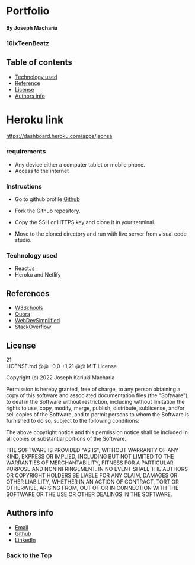 # Portfolio

#### By Joseph Macharia

### 16ixTeenBeatz

## Table of contents

- [Technology used](#technology-used)
- [Reference](#references)
- [License](#license)
- [Authors info](#authors-info)

# Heroku link

https://dashboard.heroku.com/apps/jsonsa

### requirements

- Any device either a computer tablet or mobile phone.
- Access to the internet

### Instructions

- Go to github profile [Github](https://github.com/Josekariz/happybarks_1)

- Fork the Github repository.
- Copy the SSH or HTTPS key and clone it in your terminal.
- Move to the cloned directory and run with live server from visual code studio.

### Technology used

- ReactJs
- Heroku and Netlify

## References

- [W3Schools](https://w3schools.com/)
- [Quora](https://www.quora.com)
- [WebDevSimplified](https://www.youtube.com/c/webdevsimplified)
- [StackOverflow](https://stackoverflow.com)

## License

21  
LICENSE.md
@@ -0,0 +1,21 @@
MIT License

Copyright (c) 2022 Joseph Kariuki Macharia

Permission is hereby granted, free of charge, to any person obtaining a copy
of this software and associated documentation files (the "Software"), to deal
in the Software without restriction, including without limitation the rights
to use, copy, modify, merge, publish, distribute, sublicense, and/or sell
copies of the Software, and to permit persons to whom the Software is
furnished to do so, subject to the following conditions:

The above copyright notice and this permission notice shall be included in all
copies or substantial portions of the Software.

THE SOFTWARE IS PROVIDED "AS IS", WITHOUT WARRANTY OF ANY KIND, EXPRESS OR
IMPLIED, INCLUDING BUT NOT LIMITED TO THE WARRANTIES OF MERCHANTABILITY,
FITNESS FOR A PARTICULAR PURPOSE AND NONINFRINGEMENT. IN NO EVENT SHALL THE
AUTHORS OR COPYRIGHT HOLDERS BE LIABLE FOR ANY CLAIM, DAMAGES OR OTHER
LIABILITY, WHETHER IN AN ACTION OF CONTRACT, TORT OR OTHERWISE, ARISING FROM,
OUT OF OR IN CONNECTION WITH THE SOFTWARE OR THE USE OR OTHER DEALINGS IN THE
SOFTWARE.

## Authors info

- [Email](joseph.macharia@student.moringaschool.com)
- [Github](https://github.com/Josekariz)
- [LinkedIn](https://www.linkedin.com/in/sejo-kariz-b41413247/)

### [Back to the Top](#portfolio)
